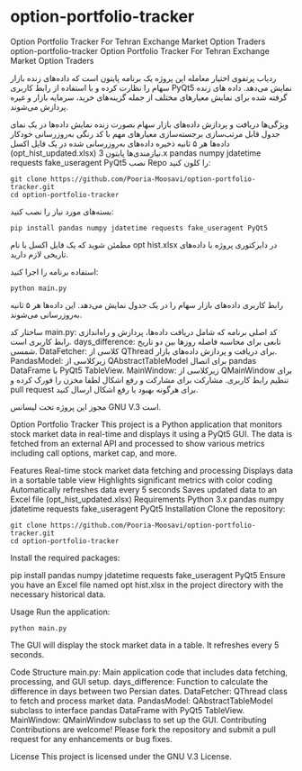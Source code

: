 # option-portfolio-tracker
Option Portfolio Tracker For Tehran Exchange Market Option Traders
option-portfolio-tracker
Option Portfolio Tracker For Tehran Exchange Market Option Traders

ردیاب پرتفوی اختیار معامله
این پروژه یک برنامه پایتون است که داده‌های زنده بازار سهام را نظارت کرده و با استفاده از رابط کاربری PyQt5 نمایش می‌دهد. داده های زنده گرفته شده برای نمایش معیارهای مختلف از جمله گزینه‌های خرید، سرمایه بازار و غیره پردازش می‌شوند.

ویژگی‌ها
دریافت و پردازش داده‌های بازار سهام بصورت زنده
نمایش داده‌ها در یک نمای جدول قابل مرتب‌سازی
برجسته‌سازی معیارهای مهم با کد رنگی
به‌روزرسانی خودکار داده‌ها هر ۵ ثانیه
ذخیره داده‌های به‌روزرسانی شده در یک فایل اکسل (opt_hist_updated.xlsx)
نیازمندی‌ها
پایتون 3.x
pandas
numpy
jdatetime
requests
fake_useragent
PyQt5
نصب
Repo را کلون کنید:
```
git clone https://github.com/Pooria-Moosavi/option-portfolio-tracker.git
cd option-portfolio-tracker
```
بسته‌های مورد نیاز را نصب کنید:
```
pip install pandas numpy jdatetime requests fake_useragent PyQt5
```
مطمئن شوید که یک فایل اکسل با نام opt hist.xlsx در دایرکتوری پروژه با داده‌های تاریخی لازم دارید.

استفاده
برنامه را اجرا کنید:
```
python main.py
```
رابط کاربری داده‌های بازار سهام را در یک جدول نمایش می‌دهد. این داده‌ها هر ۵ ثانیه به‌روزرسانی می‌شوند.

ساختار کد
main.py: کد اصلی برنامه که شامل دریافت داده‌ها، پردازش و راه‌اندازی رابط کاربری است.
days_difference: تابعی برای محاسبه فاصله روزها بین دو تاریخ شمسی.
DataFetcher: کلاسی از QThread برای دریافت و پردازش داده‌های بازار.
PandasModel: زیرکلاسی از QAbstractTableModel برای اتصال pandas DataFrame با PyQt5 TableView.
MainWindow: زیرکلاسی از QMainWindow برای تنظیم رابط کاربری.
مشارکت
برای مشارکت و رفع اشکال لطفا مخزن را فورک کرده و pull request برای هرگونه بهبود یا رفع اشکال ارسال کنید.

مجوز
این پروژه تحت لیسانس GNU V.3 است.

Option Portfolio Tracker
This project is a Python application that monitors stock market data in real-time and displays it using a PyQt5 GUI. The data is fetched from an external API and processed to show various metrics including call options, market cap, and more.

Features
Real-time stock market data fetching and processing
Displays data in a sortable table view
Highlights significant metrics with color coding
Automatically refreshes data every 5 seconds
Saves updated data to an Excel file (opt_hist_updated.xlsx)
Requirements
Python 3.x
pandas
numpy
jdatetime
requests
fake_useragent
PyQt5
Installation
Clone the repository:

```
git clone https://github.com/Pooria-Moosavi/option-portfolio-tracker.git
cd option-portfolio-tracker
```
Install the required packages:

pip install pandas numpy jdatetime requests fake_useragent PyQt5
Ensure you have an Excel file named opt hist.xlsx in the project directory with the necessary historical data.

Usage
Run the application:
```
python main.py
```
The GUI will display the stock market data in a table. It refreshes every 5 seconds.

Code Structure
main.py: Main application code that includes data fetching, processing, and GUI setup.
days_difference: Function to calculate the difference in days between two Persian dates.
DataFetcher: QThread class to fetch and process market data.
PandasModel: QAbstractTableModel subclass to interface pandas DataFrame with PyQt5 TableView.
MainWindow: QMainWindow subclass to set up the GUI.
Contributing
Contributions are welcome! Please fork the repository and submit a pull request for any enhancements or bug fixes.

License
This project is licensed under the GNU V.3 License.
